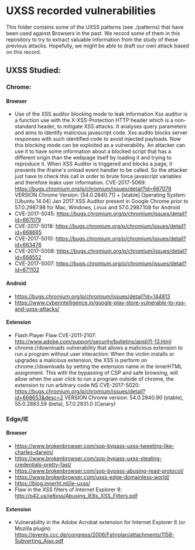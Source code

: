 # UXSS recorded vulnerabilities

This folder contains some of the UXSS patterns (see ./patterns) that have been used against Browsers in the past. We record some of them in this repository to try to extract valuable information from the study of these previous attacks. Hopefully, we might be able to draft our own attack based on this record.

## UXSS Studied:

### Chrome:
#### Browser
- Use of the XSS auditor blocking mode to leak information
 Xss auditor is a function use with the X-XSS-Protection HTTP header which is a non-standard header, to mitigate XSS attacks. It analyses query parameters and aims to identify malicious javascript code. Xss audito blocks server responses with such identified code to avoid injected payloads. Now this blocking mode can be exploited as a vulnerability. An attacker can use it to have some information about a blocked script that has a different origin than the webpage itself by loading it and trying to reproduce it. When XSS Auditor is triggered and blocks a page, it prevents the iframe's onload event handler to be called. So the attacker just have to check this call in order to brute force javascript variables and therefore leaks user information.
CVE-2017-5069: https://bugs.chromium.org/p/chromium/issues/detail?id=667079
VERSION
Chrome Version: [54.0.2840.71] + [stable]
Operating System: [Ubuntu 14.04]
Jan 2017
XSS Auditor present in Google Chrome prior to 57.0.2987.98 for Mac, Windows, Linux and 57.0.2987.108 for Android
- CVE-2017-5045: https://bugs.chromium.org/p/chromium/issues/detail?id=667079
- CVE-2017-5018: https://bugs.chromium.org/p/chromium/issues/detail?id=668665
- CVE-2017-5010: https://bugs.chromium.org/p/chromium/issues/detail?id=663476
- CVE-2017-5008: https://bugs.chromium.org/p/chromium/issues/detail?id=668552
- CVE-2017-5007: https://bugs.chromium.org/p/chromium/issues/detail?id=671102
#### Android
- https://bugs.chromium.org/p/chromium/issues/detail?id=144813
- https://www.cyberintelligence.in/google-play-store-vulnerable-to-xss-and-uxss-attacks/

#### Extension
- Flash Player Flaw CVE-2011-2107: http://www.adobe.com/support/security/bulletins/apsb11-13.html
- chrome://downloads vulnerability that allows a malicious extension to run a program without user interaction: When the victim installs or upgrades a malicious extension, the XSS is perform on chrome://downloads by setting the extension name in the innerHTML assignment. This with the bypassing of CSP and safe browsing, will allow when the user click to run a program outside of chrome, the extension to run arbitrary code NS
CVE-2017-5020: https://bugs.chromium.org/p/chromium/issues/detail?id=668653&desc=2
VERSION
Chrome version: 54.0.2840.90 (stable), 55.0.2883.59 (beta), 57.0.2931.0 (Canary)

### Edge/IE
#### Browser
- https://www.brokenbrowser.com/sop-bypass-uxss-tweeting-like-charles-darwin/
- https://www.brokenbrowser.com/sop-bypass-uxss-stealing-credentials-pretty-fast/
- https://www.brokenbrowser.com/sop-bypass-abusing-read-protocol/
- https://www.brokenbrowser.com/uxss-edge-domainless-world/
- https://blog.innerht.ml/ie-uxss/
- Flaw in the XSS filters of Internet Explorer 8: http://p42.us/ie8xss/Abusing_IE8s_XSS_Filters.pdf

#### Extension
- Vulnerability in the Adobe Acrobat extension for Internet Explorer 6 (or Mozilla plugin): https://events.ccc.de/congress/2006/Fahrplan/attachments/1158-Subverting_Ajax.pdf


